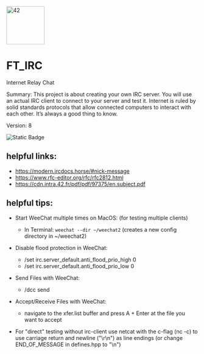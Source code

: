 <img src="https://cdn.simpleicons.org/42/000/fff" alt="42" width=100>

# FT_IRC
Internet Relay Chat

Summary:
This project is about creating your own IRC server.
You will use an actual IRC client to connect to your server and test it.
Internet is ruled by solid standards protocols that allow connected computers to interact
with each other.
It’s always a good thing to know.

Version: 8

![Static Badge](https://img.shields.io/badge/SUCCESS-125-darkgreen?style=for-the-badge&logo=42)

## helpful links:

- https://modern.ircdocs.horse/#nick-message
- https://www.rfc-editor.org/rfc/rfc2812.html
- https://cdn.intra.42.fr/pdf/pdf/97375/en.subject.pdf

## helpful tips:
- Start WeeChat multiple times on MacOS: (for testing multiple clients)
    - In Terminal: `weechat --dir ~/weechat2` (creates a new config directory in ~/weechat2)
    
- Disable flood protection in WeeChat:
    -   /set irc.server_default.anti_flood_prio_high 0
    -   /set irc.server_default.anti_flood_prio_low 0

- Send Files with WeeChat:
    -   /dcc send <nick> <file>
    
- Accept/Receive Files with WeeChat:
    -   navigate to the xfer.list buffer and press A + Enter at the file you want to accept
    
- For "direct" testing without irc-client use netcat with the c-flag (nc -c) to use carriage return and newline ("\r\n") as line endings (or change END_OF_MESSAGE in defines.hpp to "\n")
